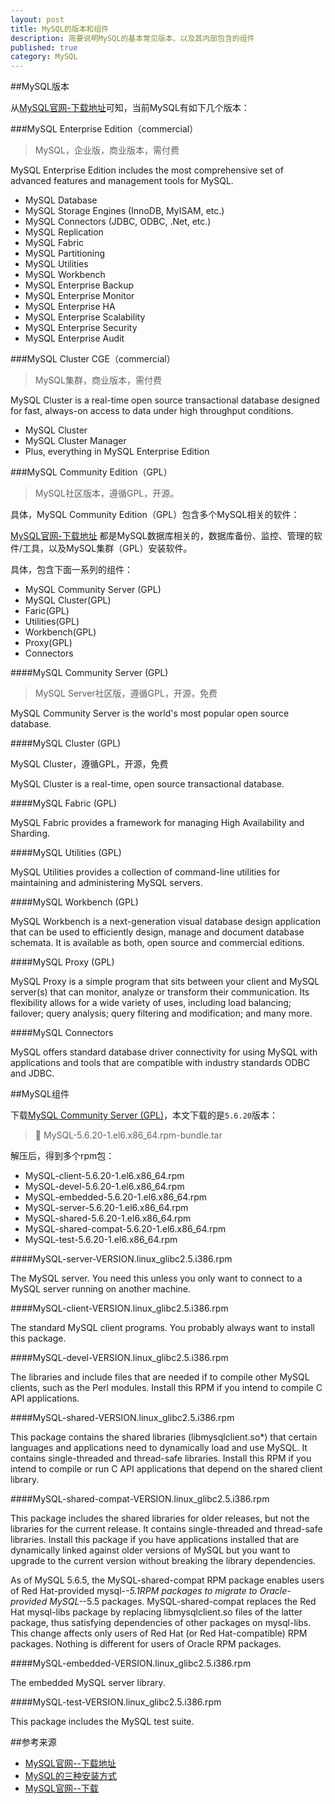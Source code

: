 ```yaml
---
layout: post
title: MySQL的版本和组件
description: 简要说明MySQL的基本常见版本、以及其内部包含的组件
published: true
category: MySQL
---
```




##MySQL版本

从[MySQL官网-下载地址][MySQL官网--下载地址]可知，当前MySQL有如下几个版本：


###MySQL Enterprise Edition（commercial）

> MySQL，企业版，商业版本，需付费

MySQL Enterprise Edition includes the most comprehensive set of advanced features and management tools for MySQL.

* MySQL Database
* MySQL Storage Engines (InnoDB, MyISAM, etc.)
* MySQL Connectors (JDBC, ODBC, .Net, etc.)
* MySQL Replication
* MySQL Fabric
* MySQL Partitioning
* MySQL Utilities
* MySQL Workbench
* MySQL Enterprise Backup
* MySQL Enterprise Monitor
* MySQL Enterprise HA
* MySQL Enterprise Scalability
* MySQL Enterprise Security
* MySQL Enterprise Audit



###MySQL Cluster CGE（commercial）

> MySQL集群，商业版本，需付费

MySQL Cluster is a real-time open source transactional database designed for fast, always-on access to data under high throughput conditions.

* MySQL Cluster
* MySQL Cluster Manager
* Plus, everything in MySQL Enterprise Edition


###MySQL Community Edition（GPL）

> MySQL社区版本，遵循GPL，开源。

具体，MySQL Community Edition（GPL）包含多个MySQL相关的软件：

[MySQL官网-下载地址][MySQL官网--下载地址] 都是MySQL数据库相关的，数据库备份、监控、管理的软件/工具，以及MySQL集群（GPL）安装软件。

具体，包含下面一系列的组件：

* MySQL Community Server (GPL)
* MySQL Cluster(GPL)
* Faric(GPL)
* Utilities(GPL)
* Workbench(GPL)
* Proxy(GPL)
* Connectors



####MySQL Community Server (GPL)

> MySQL Server社区版，遵循GPL，开源，免费

MySQL Community Server is the world's most popular open source database. 

####MySQL Cluster (GPL)

MySQL Cluster，遵循GPL，开源，免费

MySQL Cluster is a real-time, open source transactional database.

####MySQL Fabric (GPL)

MySQL Fabric provides a framework for managing High Availability and Sharding.

####MySQL Utilities (GPL)

MySQL Utilities provides a collection of command-line utilities for maintaining and administering MySQL servers.

####MySQL Workbench (GPL)

MySQL Workbench is a next-generation visual database design application that can be used to efficiently design, manage and document database schemata. It is available as both, open source and commercial editions. 

####MySQL Proxy (GPL)

MySQL Proxy is a simple program that sits between your client and MySQL server(s) that can monitor, analyze or transform their communication. Its flexibility allows for a wide variety of uses, including load balancing; failover; query analysis; query filtering and modification; and many more.


####MySQL Connectors

MySQL offers standard database driver connectivity for using MySQL with applications and tools that are compatible with industry standards ODBC and JDBC. 



##MySQL组件

下载[MySQL Community Server (GPL)][MySQL官网--下载]，本文下载的是`5.6.20`版本：

>	MySQL-5.6.20-1.el6.x86_64.rpm-bundle.tar 

解压后，得到多个rpm包：

* MySQL-client-5.6.20-1.el6.x86_64.rpm
* MySQL-devel-5.6.20-1.el6.x86_64.rpm 
* MySQL-embedded-5.6.20-1.el6.x86_64.rpm
* MySQL-server-5.6.20-1.el6.x86_64.rpm
* MySQL-shared-5.6.20-1.el6.x86_64.rpm
* MySQL-shared-compat-5.6.20-1.el6.x86_64.rpm
* MySQL-test-5.6.20-1.el6.x86_64.rpm

####MySQL-server-VERSION.linux_glibc2.5.i386.rpm

The MySQL server. You need this unless you only want to connect to a MySQL server running on another machine.

####MySQL-client-VERSION.linux_glibc2.5.i386.rpm

The standard MySQL client programs. You probably always want to install this package.

####MySQL-devel-VERSION.linux_glibc2.5.i386.rpm

The libraries and include files that are needed if to compile other MySQL clients, such as the Perl modules. Install this RPM if you intend to compile C API applications.

####MySQL-shared-VERSION.linux_glibc2.5.i386.rpm

This package contains the shared libraries (libmysqlclient.so*) that certain languages and applications need to dynamically load and use MySQL. It contains single-threaded and thread-safe libraries. Install this RPM if you intend to compile or run C API applications that depend on the shared client library.

####MySQL-shared-compat-VERSION.linux_glibc2.5.i386.rpm

This package includes the shared libraries for older releases, but not the libraries for the current release. It contains single-threaded and thread-safe libraries. Install this package if you have applications installed that are dynamically linked against older versions of MySQL but you want to upgrade to the current version without breaking the library dependencies.

As of MySQL 5.6.5, the MySQL-shared-compat RPM package enables users of Red Hat-provided mysql-*-5.1RPM packages to migrate to Oracle-provided MySQL-*-5.5 packages. MySQL-shared-compat replaces the Red Hat mysql-libs package by replacing libmysqlclient.so files of the latter package, thus satisfying dependencies of other packages on mysql-libs. This change affects only users of Red Hat (or Red Hat-compatible) RPM packages. Nothing is different for users of Oracle RPM packages.

####MySQL-embedded-VERSION.linux_glibc2.5.i386.rpm

The embedded MySQL server library.

####MySQL-test-VERSION.linux_glibc2.5.i386.rpm

This package includes the MySQL test suite.




##参考来源

* [MySQL官网--下载地址][MySQL官网--下载地址]
* [MySQL的三种安装方式][MySQL的三种安装方式]
* [MySQL官网--下载][MySQL官网--下载]







[MySQL官网--下载地址]:				http://www.mysql.com/downloads/
[MySQL的三种安装方式]:				http://pangge.blog.51cto.com/6013757/1059896
[MySQL官网--下载]:					http://dev.mysql.com/downloads/mysql/




























[NingG]:    http://ningg.github.com  "NingG"











